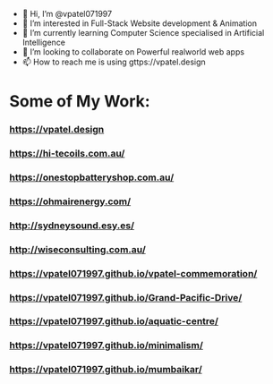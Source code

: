 - 👋 Hi, I’m @vpatel071997
- 👀 I’m interested in Full-Stack Website development & Animation
- 🌱 I’m currently learning Computer Science specialised in Artificial Intelligence
- 💞️ I’m looking to collaborate on Powerful realworld web apps
- 📫 How to reach me is using gttps://vpatel.design

<!---
vpatel071997/vpatel071997 is a ✨ special ✨ repository because its `README.md` (this file) appears on your GitHub profile.
You can click the Preview link to take a look at your changes.
--->

# Some of My Work:

### https://vpatel.design

### https://hi-tecoils.com.au/

### https://onestopbatteryshop.com.au/

### https://ohmairenergy.com/

### http://sydneysound.esy.es/

### http://wiseconsulting.com.au/

### https://vpatel071997.github.io/vpatel-commemoration/

### https://vpatel071997.github.io/Grand-Pacific-Drive/

### https://vpatel071997.github.io/aquatic-centre/

### https://vpatel071997.github.io/minimalism/

### https://vpatel071997.github.io/mumbaikar/
